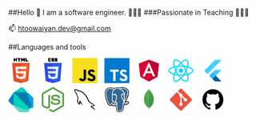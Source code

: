##Hello 👋 I am a software engineer. 🧑🏻‍💻
###Passionate in Teaching 👨🏼‍🏫

📫 htoowaiyan.dev@gmail.com

##Languages and tools

<img src="./Tech Logo SVG/html-5-logo-svgrepo-com.svg"  style="display: inline-block; margin-right: 10px; margin-bottom : 5px;" alt="drawing" width="50"/>

<img src="./Tech Logo SVG/css-3-logo-svgrepo-com.svg"  style="display: inline-block; margin-right: 10px; margin-bottom : 5px;" alt="drawing" width="50"/>

<img src="./Tech Logo SVG/javascript-svgrepo-com.svg"  style="display: inline-block; margin-right: 10px; margin-bottom : 5px;" alt="drawing" width="50"/>

<img src="./Tech Logo SVG/typescript-icon-svgrepo-com.svg"  style="display: inline-block; margin-right: 10px; margin-bottom : 5px;" alt="drawing" width="50"/>

<img src="./Tech Logo SVG/angular-svgrepo-com.svg"  style="display: inline-block; margin-right: 10px; margin-bottom : 5px;" alt="drawing" width="50"/>

<img src="./Tech Logo SVG/react-svgrepo-com.svg"  style="display: inline-block; margin-right: 10px; margin-bottom : 5px;" alt="drawing" width="50"/>

<img src="./Tech Logo SVG/flutter-svgrepo-com.svg"  style="display: inline-block; margin-right: 10px; margin-bottom : 5px;" alt="drawing" width="50"/>

<img src="./Tech Logo SVG/dart-svgrepo-com.svg"  style="display: inline-block; margin-right: 10px; margin-bottom : 5px;" alt="drawing" width="50"/>

<img src="./Tech Logo SVG/nodejs-icon-svgrepo-com.svg"  style="display: inline-block; margin-right: 10px; margin-bottom : 5px;" alt="drawing" width="50"/>

<img src="./Tech Logo SVG/brand-mysql-svgrepo-com.svg"  style="display: inline-block; margin-right: 10px; margin-bottom : 5px;" alt="drawing" width="50"/>

<img src="./Tech Logo SVG/postgresql-svgrepo-com.svg"  style="display: inline-block; margin-right: 10px; margin-bottom : 5px;" alt="drawing" width="50"/>

<img src="./Tech Logo SVG/mongo-svgrepo-com.svg"  style="display: inline-block; margin-right: 10px; margin-bottom : 5px;" alt="drawing" width="50"/>

<img src="./Tech Logo SVG/git-svgrepo-com.svg"  style="display: inline-block; margin-right: 10px; margin-bottom : 5px;" alt="drawing" width="50"/>

<img src="./Tech Logo SVG/github-svgrepo-com.svg"  style="display: inline-block; margin-right: 10px; margin-bottom : 5px;" alt="drawing" width="50"/>
